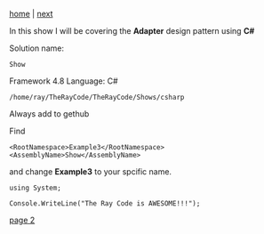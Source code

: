 [home](./page01.md) | [next](./page02.md)

In this show I will be covering the **Adapter** design pattern using **C#**

Solution name:
```
Show
```
Framework
4.8
Language: C#

```
/home/ray/TheRayCode/TheRayCode/Shows/csharp
```

Always add to gethub

Find 

```
<RootNamespace>Example3</RootNamespace>
<AssemblyName>Show</AssemblyName>
```
and change **Example3** to your spcific name.
```
using System;
```


```
Console.WriteLine("The Ray Code is AWESOME!!!");
```


[page 2](./page02.md)

